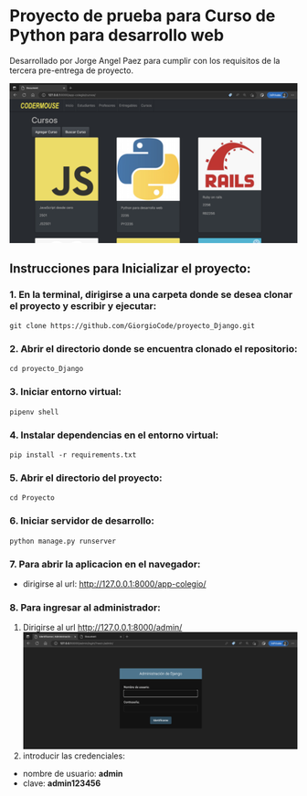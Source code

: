 # Proyecto de prueba para Curso de Python para desarrollo web

Desarrollado por Jorge Angel Paez para cumplir con los requisitos de la tercera pre-entrega de proyecto.

![alt text](https://github.com/GiorgioCode/proyecto_Django/blob/main/instructivo/imagen1.png?raw=true "Imagen1")

## Instrucciones para Inicializar el proyecto:

### 1. En la terminal, dirigirse a una carpeta donde se desea clonar el proyecto y escribir y ejecutar:

```terminal
git clone https://github.com/GiorgioCode/proyecto_Django.git
```

### 2. Abrir el directorio donde se encuentra clonado el repositorio:

```terminal
cd proyecto_Django
```

### 3. Iniciar entorno virtual:

```terminal
pipenv shell
```

### 4. Instalar dependencias en el entorno virtual:

```terminal
pip install -r requirements.txt
```

### 5. Abrir el directorio del proyecto:

```terminal
cd Proyecto
```

### 6. Iniciar servidor de desarrollo:

```terminal
python manage.py runserver
```

### 7. Para abrir la aplicacion en el navegador:

-   dirigirse al url: http://127.0.0.1:8000/app-colegio/

### 8. Para ingresar al administrador:

1. Dirigirse al url http://127.0.0.1:8000/admin/
   ![alt text](https://github.com/GiorgioCode/proyecto_Django/blob/main/instructivo/imagen2.png?raw=true "Imagen2")
2. introducir las credenciales:

-   nombre de usuario: **admin**
-   clave: **admin123456**

